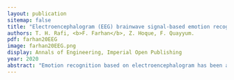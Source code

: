 ```yaml
---
layout: publication
sitemap: false
title: "Electroencephalogram (EEG) brainwave signal-based emotion recognition using extreme gradient boosting algorithm."
authors: T. H. Rafi, <b>F. Farhan</b>, Z. Hoque, F. Quayyum.
pdf: farhan20EEG
image: farhan20EEG.png
display: Annals of Engineering, Imperial Open Publishing
year: 2020
abstract: "Emotion recognition based on electroencephalogram has been a lucrative task nowadays. Different procedures are executed to improve the computational power of emotion recognition frameworks utilizing electroencephalogram (EEG). There are several computational strategies that have performed incredibly well in emotion recognition task. An automated recognition system is typically limited to few emotions. So more effective and accurate emotion classification is the primary objective for Artificial Intelligence researchers. This paper aims to classify three emotion recognition conditions, such as positive, negative, and neutral. To reduce the over-fitting dispute, principal component analysis (PCA) is applied to extricate the most significant parts of input features. Besides, covariate move adjustment of the essential parts is executed to limit the non-stationary impact of EEG signals. Several machine learning models have been deployed to classify this problem. In this case, traditional algorithms such as logistic regression, linear support vector machine, random forest, artificial neural network, long short term memory (LSTM) and extreme gradient boosted (XGBoost) classifier have been enforced on the EEG brainwave signal dataset. The XGBoost has performed outstandingly in terms of accuracy and less time complexity."
---
```



